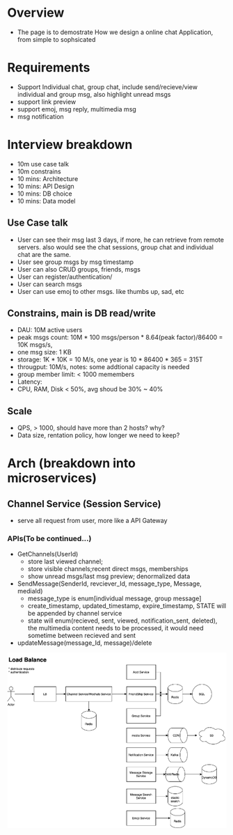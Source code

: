 # Overview
* The page is to demostrate How we design a online chat Application, from simple to sophsicated

# Requirements
* Support Individual chat, group chat, include send/recieve/view individual and group msg, also highlight unread msgs
* support link preview
* support emoj, msg reply, multimedia msg
* msg notification

# Interview breakdown
* 10m use case talk
* 10m constrains
* 10 mins: Architecture
* 10 mins: API Design
* 10 mins: DB choice
* 10 mins: Data model

## Use Case talk
* User can see their msg last 3 days, if more, he can retrieve from remote servers. also would see the chat sessions, group chat and individual chat are the same.
* User see group msgs by msg timestamp
* User can also CRUD groups, friends, msgs
* User can register/authentication/
* User can search msgs
* User can use emoj to other msgs. like thumbs up, sad, etc
## Constrains, main is DB read/write
* DAU: 10M active users 
* peak msgs count: 10M * 100 msgs/person * 8.64(peak factor)/86400 = 10K msgs/s,
* one msg size: 1 KB
* storage:  1K * 10K  = 10 M/s, one year is 10 * 86400 * 365 = 315T
* througput:   10M/s, notes: some addtional capacity is needed
* group member limit: < 1000 memembers
* Latency: 
* CPU, RAM, Disk < 50%, avg shoud be 30% ~ 40% 
## Scale
 * QPS, > 1000, should have more than 2 hosts? why? 
 * Data size, rentation policy, how longer we need to keep? 
# Arch (breakdown into microservices)
## Channel Service (Session Service)
* serve all request from user, more like a API Gateway
### APIs(To be continued...)
- GetChannels(UserId)
  - store last viewed channel; 
  - store visible channels;recent direct msgs, memberships
  - show unread msgs/last msg preview; denormalized data
- SendMessage(SenderId, revciever_Id, message_type, Message, mediaId)
  - message_type is enum[individual message, group message]
  - create_timestamp, updated_timestamp, expire_timestamp, STATE will be appended by channel service
  - state will enum(recieved, sent, viewed, notification_sent, deleted), the multimedia content needs to be processed, it would need sometime between recieved and sent
- updateMessage(message_Id, message)/delete

![Arch](https://github.com/dqnn/interview/blob/master/doc/system-design-questions/designSlacks.png)
 
 
 
